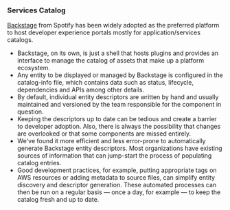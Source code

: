 ### Services Catalog
[Backstage](https://www.thoughtworks.com/radar/platforms/backstage) from Spotify has been widely adopted as the preferred platform to host developer experience portals mostly for application/services catalogs.

- Backstage, on its own, is just a shell that hosts plugins and provides an interface to manage the catalog of assets that make up a platform ecosystem.
- Any entity to be displayed or managed by Backstage is configured in the catalog-info file, which contains data such as status, lifecycle, dependencies and APIs among other details.
- By default, individual entity descriptors are written by hand and usually maintained and versioned by the team responsible for the component in question.
- Keeping the descriptors up to date can be tedious and create a barrier to developer adoption. Also, there is always the possibility that changes are overlooked or that some components are missed entirely.
- We've found it more efficient and less error-prone to automatically generate Backstage entity descriptors. Most organizations have existing sources of information that can jump-start the process of populating catalog entries.
- Good development practices, for example, putting appropriate tags on AWS resources or adding metadata to source files, can simplify entity discovery and descriptor generation. These automated processes can then be run on a regular basis — once a day, for example — to keep the catalog fresh and up to date.
